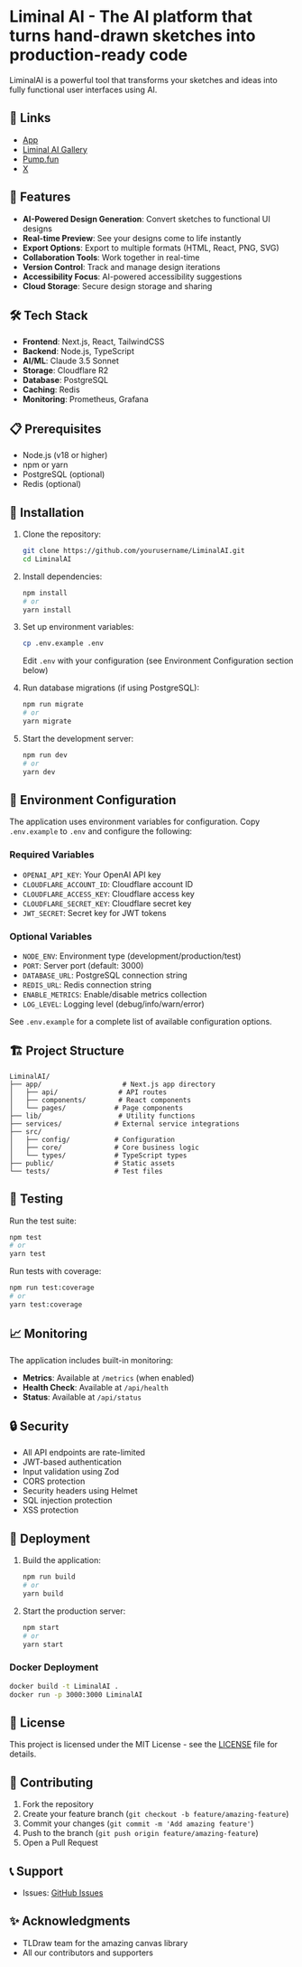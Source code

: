 # Liminal AI - The AI platform that turns hand-drawn sketches into production-ready code

LiminalAI is a powerful tool that transforms your sketches and ideas into fully functional user interfaces using AI.

## 🔗 Links

- [App](https://liminalai.app)
- [Liminal AI Gallery](https://liminalai.app/gallery)
- [Pump.fun](https://pump.fun/8fDvZnuDKAuFJbHb7MfUnqLseBuc9B9ahjCQnjyKpump)
- [X](https://x.com/liminalaisol)

## 🚀 Features

- **AI-Powered Design Generation**: Convert sketches to functional UI designs
- **Real-time Preview**: See your designs come to life instantly
- **Export Options**: Export to multiple formats (HTML, React, PNG, SVG)
- **Collaboration Tools**: Work together in real-time
- **Version Control**: Track and manage design iterations
- **Accessibility Focus**: AI-powered accessibility suggestions
- **Cloud Storage**: Secure design storage and sharing

## 🛠️ Tech Stack

- **Frontend**: Next.js, React, TailwindCSS
- **Backend**: Node.js, TypeScript
- **AI/ML**: Claude 3.5 Sonnet
- **Storage**: Cloudflare R2
- **Database**: PostgreSQL
- **Caching**: Redis
- **Monitoring**: Prometheus, Grafana

## 📋 Prerequisites

- Node.js (v18 or higher)
- npm or yarn
- PostgreSQL (optional)
- Redis (optional)

## 🔧 Installation

1. Clone the repository:
   ```bash
   git clone https://github.com/yourusername/LiminalAI.git
   cd LiminalAI
   ```

2. Install dependencies:
   ```bash
   npm install
   # or
   yarn install
   ```

3. Set up environment variables:
   ```bash
   cp .env.example .env
   ```
   Edit `.env` with your configuration (see Environment Configuration section below)

4. Run database migrations (if using PostgreSQL):
   ```bash
   npm run migrate
   # or
   yarn migrate
   ```

5. Start the development server:
   ```bash
   npm run dev
   # or
   yarn dev
   ```

## 🔐 Environment Configuration

The application uses environment variables for configuration. Copy `.env.example` to `.env` and configure the following:

### Required Variables

- `OPENAI_API_KEY`: Your OpenAI API key
- `CLOUDFLARE_ACCOUNT_ID`: Cloudflare account ID
- `CLOUDFLARE_ACCESS_KEY`: Cloudflare access key
- `CLOUDFLARE_SECRET_KEY`: Cloudflare secret key
- `JWT_SECRET`: Secret key for JWT tokens

### Optional Variables

- `NODE_ENV`: Environment type (development/production/test)
- `PORT`: Server port (default: 3000)
- `DATABASE_URL`: PostgreSQL connection string
- `REDIS_URL`: Redis connection string
- `ENABLE_METRICS`: Enable/disable metrics collection
- `LOG_LEVEL`: Logging level (debug/info/warn/error)

See `.env.example` for a complete list of available configuration options.

## 🏗️ Project Structure

```
LiminalAI/
├── app/                    # Next.js app directory
│   ├── api/               # API routes
│   ├── components/        # React components
│   └── pages/            # Page components
├── lib/                   # Utility functions
├── services/             # External service integrations
├── src/
│   ├── config/           # Configuration
│   ├── core/             # Core business logic
│   └── types/            # TypeScript types
├── public/               # Static assets
└── tests/                # Test files
```

## 🧪 Testing

Run the test suite:
```bash
npm test
# or
yarn test
```

Run tests with coverage:
```bash
npm run test:coverage
# or
yarn test:coverage
```

## 📈 Monitoring

The application includes built-in monitoring:

- **Metrics**: Available at `/metrics` (when enabled)
- **Health Check**: Available at `/api/health`
- **Status**: Available at `/api/status`

## 🔒 Security

- All API endpoints are rate-limited
- JWT-based authentication
- Input validation using Zod
- CORS protection
- Security headers using Helmet
- SQL injection protection
- XSS protection

## 🚀 Deployment

1. Build the application:
   ```bash
   npm run build
   # or
   yarn build
   ```

2. Start the production server:
   ```bash
   npm start
   # or
   yarn start
   ```

### Docker Deployment

```bash
docker build -t LiminalAI .
docker run -p 3000:3000 LiminalAI
```

## 📝 License

This project is licensed under the MIT License - see the [LICENSE](LICENSE) file for details.

## 🤝 Contributing

1. Fork the repository
2. Create your feature branch (`git checkout -b feature/amazing-feature`)
3. Commit your changes (`git commit -m 'Add amazing feature'`)
4. Push to the branch (`git push origin feature/amazing-feature`)
5. Open a Pull Request

## 📞 Support

- Issues: [GitHub Issues]()

## ✨ Acknowledgments

- TLDraw team for the amazing canvas library
- All our contributors and supporters